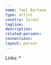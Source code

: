 ```yaml
---
name: Yael Bartana
type: artist
country: Israel
tagline:
description:
related-persons:
connections:
layout: person
---
```

Links:
* 
